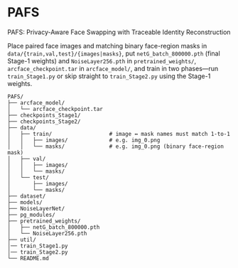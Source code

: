 # PAFS

PAFS: Privacy-Aware Face Swapping with Traceable Identity Reconstruction

Place paired face images and matching binary face-region masks in `data/{train,val,test}/{images|masks}`, put `netG_batch_800000.pth` (final Stage-1 weights) and `NoiseLayer256.pth` in `pretrained_weights/`, `arcface_checkpoint.tar` in `arcface_model/`, and train in two phases—run `train_Stage1.py` or skip straight to `train_Stage2.py` using the Stage-1 weights.

```
PAFS/
├── arcface_model/              
│	└── arcface_checkpoint.tar
├── checkpoints_Stage1/         
├── checkpoints_Stage2/         
├── data/
│   ├── train/                  # image ↔ mask names must match 1-to-1
│   │   ├── images/             # e.g. img_0.png
│   │   └── masks/              # e.g. img_0.png (binary face-region mask)
│   ├── val/                    
│   │   ├── images/
│   │   └── masks/
│   └── test/                   
│       ├── images/
│       └── masks/
├── dataset/                     
├── models/                      
├── NoiseLayerNet/               
├── pg_modules/                  
├── pretrained_weights/          
│   ├── netG_batch_800000.pth
│   └── NoiseLayer256.pth
├── util/
│── train_Stage1.py          
│── train_Stage2.py          
└── README.md       
```

